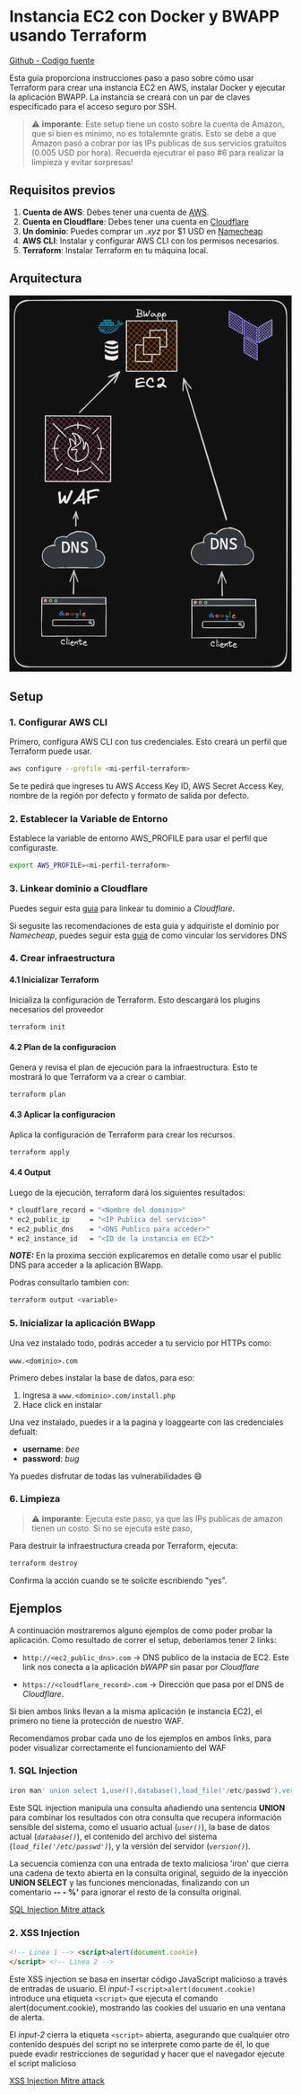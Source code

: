 # Instancia EC2 con Docker y BWAPP usando Terraform

[Github - Codigo fuente](https://github.com/facundotorraca/msi-2024-g6/tree/master/M41.2.03)

Esta guía proporciona instrucciones paso a paso sobre cómo usar Terraform 
para crear una instancia EC2 en AWS, instalar Docker y ejecutar la aplicación BWAPP.
La instancia se creará con un par de claves especificado para el acceso seguro por SSH.

> :warning: **imporante**: Este setup tiene un costo sobre la cuenta de Amazon, que si bien es minimo, no es totalemnte gratis. Esto se debe a que Amazon pasó a cobrar por las IPs publicas de sus servicios gratuitos (0.005 USD por hora). Recuerda ejecutrar el paso #6 para realizar la limpieza y evitar sorpresas!

## Requisitos previos

1. **Cuenta de AWS**: Debes tener una cuenta de [AWS](https://aws.amazon.com/).
2. **Cuenta en Cloudflare**: Debes tener una cuenta en [Cloudflare](www.cloudflare.com)
3. **Un dominio**: Puedes comprar un _.xyz_ por $1 USD en [Namecheap](www.namecheap.com)
3. **AWS CLI**: Instalar y configurar AWS CLI con los permisos necesarios.
4. **Terraform**: Instalar Terraform en tu máquina local.

## Arquitectura

![arch](resources/arch.png "Arquitectura")

## Setup

### 1. Configurar AWS CLI

Primero, configura AWS CLI con tus credenciales. 
Esto creará un perfil que Terraform puede usar.

```sh
aws configure --profile <mi-perfil-terraform>
```

Se te pedirá que ingreses tu AWS Access Key ID, AWS Secret Access Key, 
nombre de la región por defecto y formato de salida por defecto.


### 2. Establecer la Variable de Entorno

Establece la variable de entorno AWS_PROFILE para usar el perfil que configuraste.

```sh
export AWS_PROFILE=<mi-perfil-terraform>
```

### 3. Linkear dominio a Cloudflare

Puedes seguir esta [guia](https://developers.cloudflare.com/fundamentals/setup/manage-domains/add-site/) para linkear tu dominio a _Cloudflare_.

Si segusite las recomendaciones de esta guia y adquiriste el dominio por _Namecheap_, puedes seguir esta [guia](https://www.namecheap.com/support/knowledgebase/article.aspx/9607/2210/how-to-set-up-dns-records-for-your-domain-in-a-cloudflare-account) de como vincular los servidores DNS

### 4. Crear infraestructura

#### 4.1 Inicializar Terraform

Inicializa la configuración de Terraform. Esto descargará los plugins necesarios del proveedor

```sh
terraform init
```

#### 4.2 Plan de la configuracion

Genera y revisa el plan de ejecución para la infraestructura. Esto te mostrará lo que Terraform va a crear o cambiar.

```sh
terraform plan
```

#### 4.3 Aplicar la configuracion

Aplica la configuración de Terraform para crear los recursos.

```sh
terraform apply
```

#### 4.4 Output

Luego de la ejecución, terraform dará los siguientes resultados:

```sh
* cloudflare_record = "<Nombre del dominio>"
* ec2_public_ip     = "<IP Publica del servicio>"
* ec2_public_dns    = "<DNS Publico para acceder>"
* ec2_instance_id   = "<ID de la instancia en EC2>"
```

**_NOTE:_**  En la proxima sección explicaremos en detalle como usar el public DNS para acceder a la aplicación BWapp.

Podras consultarlo tambien con:

```sh
terraform output <variable>
```

### 5. Inicializar la aplicación BWapp

Una vez instalado todo, podrás acceder a tu servicio por HTTPs como:

`www.<dominio>.com`

Primero debes instalar la base de datos, para eso:
1. Ingresa a `www.<dominio>.com/install.php`
2. Hace click en instalar 

Una vez instalado, puedes ir a la pagina y loaggearte con las credenciales defualt:

* **username**: _bee_
* **password**: _bug_

Ya puedes disfrutar de todas las vulnerabilidades :smile:

### 6. Limpieza

> :warning: **imporante**: Ejecuta este paso, ya que las IPs publicas de amazon tienen un costo. Si no se ejecuta este paso, 

Para destruir la infraestructura creada por Terraform, ejecuta:

```sh
terraform destroy
```

Confirma la acción cuando se te solicite escribiendo "yes".

## Ejemplos

A continuación mostraremos alguno ejemplos de como poder probar la aplicación.
Como resultado de correr el setup, deberiamos tener 2 links:

* `http://<ec2_public_dns>.com` -> DNS publico de la instacia de EC2. Este link nos conecta a la aplicación _bWAPP_ sin pasar por _Cloudflare_

* `https://<cloudflare_record>.com` -> Dirección que pasa por el DNS de _Cloudflare_.

Si bien ambos links llevan a la misma aplicación (e instancia EC2), el primero no tiene la protección de nuestro WAF.

Recomendamos probar cada uno de los ejemplos en ambos links, para poder visualizar correctamente el funcionamiento del WAF

### 1. SQL Injection

```sql
iron man' union select 1,user(),database(),load_file('/etc/passwd'),version(),6,7 -- - %'
```

Este SQL injection manipula una consulta añadiendo una sentencia **UNION** para combinar los resultados con otra consulta que recupera información sensible del sistema, como el usuario actual (_`user()`_), la base de datos actual (_`database()`_), el contenido del archivo del sistema (_`load_file('/etc/passwd')`_), y la versión del servidor (_`version()`_).

La secuencia comienza con una entrada de texto maliciosa 'iron' que cierra una cadena de texto abierta en la consulta original, seguido de la inyección **UNION SELECT** y las funciones mencionadas, finalizando con un comentario **-- - %'** para ignorar el resto de la consulta original.

[SQL Injection Mitre attack](https://attack.mitre.org/techniques/T1190/)

### 2. XSS Injection

```html
<!-- Linea 1 --> <script>alert(document.cookie)
</script> <!-- Linea 2 -->                       
```
Este XSS injection se basa en insertar código JavaScript malicioso a través de entradas de usuario. El _input-1_ `<script>alert(document.cookie)` introduce una etiqueta `<script>` que ejecuta el comando alert(document.cookie), mostrando las cookies del usuario en una ventana de alerta.

El _input-2_ cierra la etiqueta `<script>` abierta, asegurando que cualquier otro contenido después del script no se interprete como parte de él, lo que puede evadir restricciones de seguridad y hacer que el navegador ejecute el script malicioso

[XSS Injection Mitre attack](https://attack.mitre.org/techniques/T1189/)